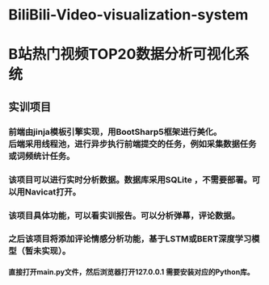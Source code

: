 # BiliBili-Video-visualization-system
# B站热门视频TOP20数据分析可视化系统
## 实训项目
### 前端由jinja模板引擎实现，用BootSharp5框架进行美化。<br>后端采用线程池，进行异步执行前端提交的任务，例如采集数据任务或词频统计任务。
### 该项目可以进行实时分析数据。数据库采用SQLite ，不需要部署。可以用Navicat打开。
### 该项目具体功能，可以看实训报告。可以分析弹幕，评论数据。
### 之后该项目将添加评论情感分析功能，基于LSTM或BERT深度学习模型（暂未实现）。
#### 直接打开main.py文件，然后浏览器打开127.0.0.1 需要安装对应的Python库。
